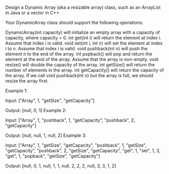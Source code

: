 Design a Dynamic Array (aka a resizable array) class, such as an ArrayList in Java or a vector in C++.

Your DynamicArray class should support the following operations:

DynamicArray(int capacity) will initialize an empty array with a capacity of capacity, where capacity > 0.
int get(int i) will return the element at index i. Assume that index i is valid.
void set(int i, int n) will set the element at index i to n. Assume that index i is valid.
void pushback(int n) will push the element n to the end of the array.
int popback() will pop and return the element at the end of the array. Assume that the array is non-empty.
void resize() will double the capacity of the array.
int getSize() will return the number of elements in the array.
int getCapacity() will return the capacity of the array.
If we call void pushback(int n) but the array is full, we should resize the array first.

Example 1:

Input:
["Array", 1, "getSize", "getCapacity"]

Output:
[null, 0, 1]
Example 2:

Input:
["Array", 1, "pushback", 1, "getCapacity", "pushback", 2, "getCapacity"]

Output:
[null, null, 1, null, 2]
Example 3:

Input:
["Array", 1, "getSize", "getCapacity", "pushback", 1, "getSize", "getCapacity", "pushback", 2, "getSize", "getCapacity", "get", 1, "set", 1, 3, "get", 1, "popback", "getSize", "getCapacity"]

Output:
[null, 0, 1, null, 1, 1, null, 2, 2, 2, null, 3, 3, 1, 2]
